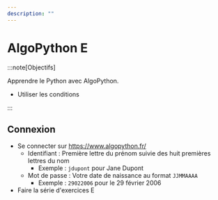 ```yaml
---
description: ""
---
```


# AlgoPython E

:::note[Objectifs]

Apprendre le Python avec AlgoPython.

- Utiliser les conditions

:::

## Connexion

- Se connecter sur https://www.algopython.fr/
  - Identifiant : Première lettre du prénom suivie des huit premières lettres du nom
    - Exemple : `jdupont` pour Jane Dupont
  - Mot de passe : Votre date de naissance au format `JJMMAAAA`
    - Exemple : `29022006` pour le 29 février 2006
- Faire la série d'exercices E
